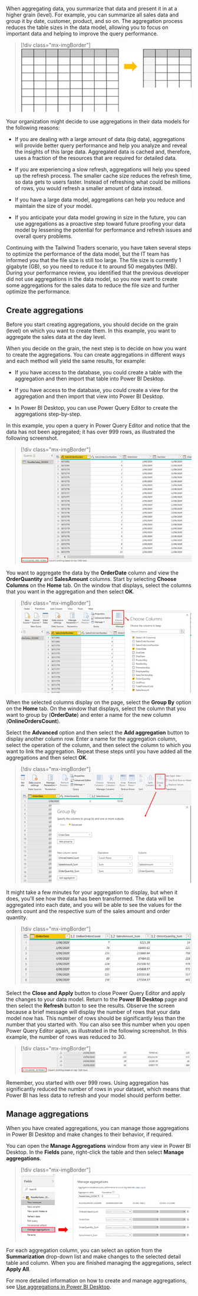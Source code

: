 When aggregating data, you summarize that data and present it in at a higher grain (level). For example, you can summarize all sales data and group it by date, customer, product, and so on. The aggregation process reduces the table sizes in the data model, allowing you to focus on important data and helping to improve the query performance.

> [!div class="mx-imgBorder"]
> [![Aggregate data to reduce row size](../media/6-aggregate-data-overview.ss.png)](../media/6-aggregate-data-overview.ss.png#lightbox)

Your organization might decide to use aggregations in their data models for the following reasons:

-   If you are dealing with a large amount of data (big data), aggregations will provide better query performance and help you analyze and reveal the insights of this large data. Aggregated data is cached and, therefore, uses a fraction of the resources that are required for detailed data.

-   If you are experiencing a slow refresh, aggregations will help you speed up the refresh process. The smaller cache size reduces the refresh time, so data gets to users faster. Instead of refreshing what could be millions of rows, you would refresh a smaller amount of data instead.

-   If you have a large data model, aggregations can help you reduce and maintain the size of your model.

-   If you anticipate your data model growing in size in the future, you can use aggregations as a proactive step toward future proofing your data model by lessening the potential for performance and refresh issues and overall query problems.

Continuing with the Tailwind Traders scenario, you have taken several steps to optimize the performance of the data model, but the IT team has informed you that the file size is still too large. The file size is currently 1 gigabyte (GB), so you need to reduce it to around 50 megabytes (MB). During your performance review, you identified that the previous developer did not use aggregations in the data model, so you now want to create some aggregations for the sales data to reduce the file size and further optimize the performance.

## Create aggregations

Before you start creating aggregations, you should decide on the grain (level) on which you want to create them. In this example, you want to aggregate the sales data at the day level.

When you decide on the grain, the next step is to decide on how you want to create the aggregations. You can create aggregations in different ways and each method will yield the same results, for example:

-   If you have access to the database, you could create a table with the aggregation and then import that table into Power BI Desktop.

-   If you have access to the database, you could create a view for the aggregation and then import that view into Power BI Desktop.

-   In Power BI Desktop, you can use Power Query Editor to create the aggregations step-by-step.

In this example, you open a query in Power Query Editor and notice that the data has not been aggregated; it has over 999 rows, as illustrated the following screenshot.

> [!div class="mx-imgBorder"]
> [![Before aggregation high number of rows](../media/6-aggregate-data-before-ssm.png)](../media/6-aggregate-data-before-ssm.png#lightbox)

You want to aggregate the data by the **OrderDate** column and view the **OrderQuantity** and **SalesAmount** columns. Start by selecting **Choose Columns** on the **Home** tab. On the window that displays, select the columns that you want in the aggregation and then select **OK**.

> [!div class="mx-imgBorder"]
> [![Choose columns to use in aggregation](../media/6-aggregate-choose-columns-ssm.png)](../media/6-aggregate-choose-columns-ssm.png#lightbox)

When the selected columns display on the page, select the **Group By** option on the **Home** tab. On the window that displays, select the column that you want to group by (**OrderDate**) and enter a name for the new column (**OnlineOrdersCount**).

Select the **Advanced** option and then select the **Add aggregation** button to display another column row. Enter a name for the aggregation column, select the operation of the column, and then select the column to which you want to link the aggregation. Repeat these steps until you have added all the aggregations and then select **OK**.

> [!div class="mx-imgBorder"]
> [![Select group and add aggregations](../media/6-aggregate-group-ssm.png)](../media/6-aggregate-group-ssm.png#lightbox)

It might take a few minutes for your aggregation to display, but when it does, you'll see how the data has been transformed. The data will be aggregated into each date, and you will be able to see the values for the orders count and the respective sum of the sales amount and order quantity.

> [!div class="mx-imgBorder"]
> [![Result of aggregation](../media/6-aggregate-data-after-new-columns-ss.png)](../media/6-aggregate-data-after-new-columns-ss.png#lightbox)

Select the **Close and Apply** button to close Power Query Editor and apply the changes to your data model. Return to the **Power BI Desktop** page and then select the **Refresh** button to see the results. Observe the screen because a brief message will display the number of rows that your data model now has. This number of rows should be significantly less than the number that you started with. You can also see this number when you open Power Query Editor again, as illustrated in the following screenshot. In this example, the number of rows was reduced to 30.

> [!div class="mx-imgBorder"]
> [![After aggregation low number of rows](../media/6-aggregate-data-after-less-rows-ssm.png)](../media/6-aggregate-data-after-less-rows-ssm.png#lightbox)

Remember, you started with over 999 rows. Using aggregation has significantly reduced the number of rows in your dataset, which means that Power BI has less data to refresh and your model should perform better.

## Manage aggregations

When you have created aggregations, you can manage those aggregations in Power BI Desktop and make changes to their behavior, if required.

You can open the **Manage Aggregations** window from any view in Power BI Desktop. In the **Fields** pane, right-click the table and then select **Manage aggregations**.

> [!div class="mx-imgBorder"]
> [![Open manage aggregations window](../media/6-open-manage-aggregations-window-ssm.png)](../media/6-open-manage-aggregations-window-ssm.png#lightbox)

For each aggregation column, you can select an option from the **Summarization** drop-down list and make changes to the selected detail table and column. When you are finished managing the aggregations, select **Apply All**.

For more detailed information on how to create and manage aggregations, see [Use aggregations in Power BI Desktop](/power-bi/transform-model/desktop-aggregations/?azure-portal=true).

